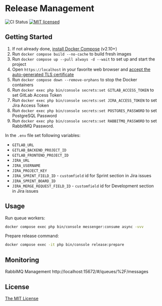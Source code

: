 Release Management
===============================

![CI Status](https://github.com/Invis1ble/project-management/actions/workflows/ci.yml/badge.svg?event=push)
[![MIT licensed](https://img.shields.io/badge/license-MIT-blue.svg)](./LICENSE)


Getting Started
---------------

1. If not already done, [install Docker Compose](https://docs.docker.com/compose/install/) (v2.10+)
2. Run `docker compose build --no-cache` to build fresh images
3. Run `docker compose up --pull always -d --wait` to set up and start the project
4. Open `https://localhost` in your favorite web browser and [accept the auto-generated TLS certificate](https://stackoverflow.com/a/15076602/1352334)
5. Run `docker compose down --remove-orphans` to stop the Docker containers
6. Run `docker exec php bin/console secrets:set GITLAB_ACCESS_TOKEN` to set GitLab Access Token
7. Run `docker exec php bin/console secrets:set JIRA_ACCESS_TOKEN` to set Jira Access Token
8. Run `docker exec php bin/console secrets:set POSTGRES_PASSWORD` to set PostgreSQL Password
9. Run `docker exec php bin/console secrets:set RABBITMQ_PASSWORD` to set RabbitMQ Password.

In the `.env` file set following variables:

- `GITLAB_URL`
- `GITLAB_BACKEND_PROJECT_ID`
- `GITLAB_FRONTEND_PROJECT_ID`
- `JIRA_URL`
- `JIRA_USERNAME`
- `JIRA_PROJECT_KEY`
- `JIRA_SPRINT_FIELD_ID` - `customfield` id for Sprint section in Jira issues
- `JIRA_SPRINT_BOARD_ID`
- `JIRA_MERGE_REQUEST_FIELD_ID` - `customfield` id for Development section in Jira issues


Usage
-----

Run queue workers:
```sh
docker compose exec php bin/console messenger:consume async -vvv
```


Prepare release command:
```sh
docker compose exec -it php bin/console release:prepare
```


Monitoring
----------

RabbiMQ Management http://localhost:15672/#/queues/%2F/messages


License
-------

[The MIT License](./LICENSE)

